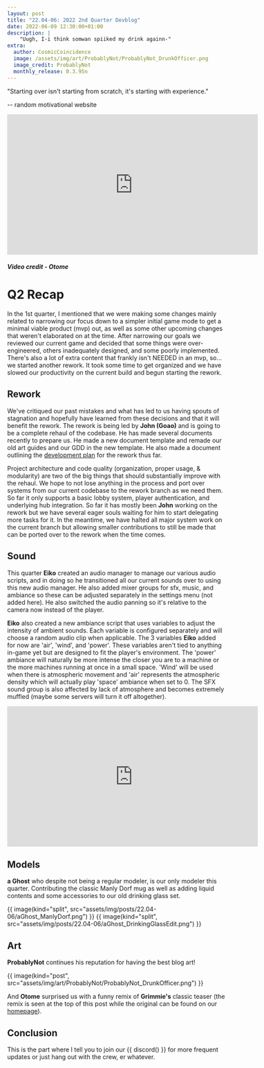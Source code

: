 ```yaml
---
layout: post
title: "22.04-06: 2022 2nd Quarter Devblog"
date: 2022-06-09 12:30:00+01:00
description: |
    "Uugh, I-i think somwan spiiked my drink againn-"
extra:
  author: CosmicCoincidence
  image: /assets/img/art/ProbablyNot/ProbablyNot_DrunkOfficer.png
  image_credit: ProbablyNot
  monthly_release: 0.3.95n
---
```


"Starting over isn't starting from scratch, it's starting with experience."

-- random motivational website

<div>
    <iframe class="video" width="580px" height="325px" src="https://www.youtube-nocookie.com/embed/85hqKsNXOTQ" frameborder="0" allow="accelerometer; autoplay; encrypted-media; gyroscope; picture-in-picture" allowfullscreen></iframe>
    <h5><i>Video credit - Otome</i></h5>
</div>

# Q2 Recap

In the 1st quarter, I mentioned that we were making some changes mainly related to narrowing our focus down to a simpler initial game mode to get a minimal viable product (mvp) out, as well as some other upcoming changes that weren't elaborated on at the time. After narrowing our goals we reviewed our current game and decided that some things were over-engineered, others inadequately designed, and some poorly implemented. There's also a lot of extra content that frankly isn't NEEDED in an mvp, so... we started another rework. It took some time to get organized and we have slowed our productivity on the current build and begun starting the rework.

## Rework

We've critiqued our past mistakes and what has led to us having spouts of stagnation and hopefully have learned from these decisions and that it will benefit the rework. The rework is being led by **John (Goao)** and is going to be a complete rehaul of the codebase. He has made several documents recently to prepare us. He made a new document template and remade our old art guides and our GDD in the new template. He also made a document outlining the [development plan](https://docs.google.com/document/d/19-9G9lOs08ASp-7PPbZNZxd5BkOpdgaQ/edit?usp=sharing&ouid=108272549702843855013&rtpof=true&sd=true) for the rework thus far.

Project architecture and code quality (organization, proper usage, & modularity) are two of the big things that should substantially improve with the rehaul. We hope to not lose anything in the process and port over systems from our current codebase to the rework branch as we need them. So far it only supports a basic lobby system, player authentication, and underlying hub integration. So far it has mostly been **John** working on the rework but we have several eager souls waiting for him to start delegating more tasks for it. In the meantime, we have halted all major system work on the current branch but allowing smaller contributions to still be made that can be ported over to the rework when the time comes.

## Sound

This quarter **Eiko** created an audio manager to manage our various audio scripts, and in doing so he transitioned all our current sounds over to using this new audio manager. He also added mixer groups for sfx, music, and ambiance so these can be adjusted separately in the settings menu (not added here). He also switched the audio panning so it's relative to the camera now instead of the player.

**Eiko** also created a new ambiance script that uses variables to adjust the intensity of ambient sounds. Each variable is configured separately and will choose a random audio clip when applicable. The 3 variables **Eiko** added for now are 'air', 'wind', and 'power'. These variables aren't tied to anything in-game yet but are designed to fit the player's environment. The 'power' ambiance will naturally be more intense the closer you are to a machine or the more machines running at once in a small space. 'Wind' will be used when there is atmospheric movement and 'air' represents the atmospheric density which will actually play 'space' ambiance when set to 0. The SFX sound group is also affected by lack of atmosphere and becomes extremely muffled (maybe some servers will turn it off altogether).

<iframe class="video" width="580px" height="325px" src="https://user-images.githubusercontent.com/53350053/168268021-f14a0570-64df-4d15-b8f5-9522f14311ab.mp4" frameborder="0" allow="accelerometer; autoplay; encrypted-media; gyroscope; picture-in-picture" allowfullscreen></iframe>

## Models

**a Ghost** who despite not being a regular modeler, is our only modeler this quarter. Contributing the classic Manly Dorf mug as well as adding liquid contents and some accessories to our old drinking glass set.

<div class='horizontal-2' markdown='1'>
  {{ image(kind="split", src="assets/img/posts/22.04-06/aGhost_ManlyDorf.png") }}
  {{ image(kind="split", src="assets/img/posts/22.04-06/aGhost_DrinkingGlassEdit.png") }}
</div>

## Art

**ProbablyNot** continues his reputation for having the best blog art!

{{ image(kind="post", src="assets/img/art/ProbablyNot/ProbablyNot_DrunkOfficer.png") }}

And **Otome** surprised us with a funny remix of **Grimmie's** classic teaser (the remix is seen at the top of this post while the original can be found on our [homepage](/)).

## Conclusion

This is the part where I tell you to join our {{ discord() }} for more frequent updates or just hang out with the crew, er whatever.
